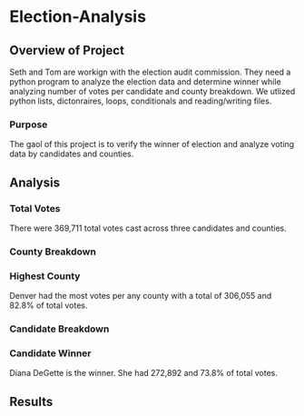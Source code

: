 # Election-Analysis

## Overview of Project
Seth and Tom are workign with the election audit commission. They need a python program to analyze the election data and determine winner while analyzing number of votes per candidate and county breakdown. We utlized python lists, dictonraires, loops, conditionals and reading/writing files. 

### Purpose
The gaol of this project is to verify the winner of election and analyze voting data by candidates and counties. 

## Analysis

### Total Votes
There were 369,711 total votes cast across three candidates and counties. 

### County Breakdown

### Highest County
Denver had the most votes per any county with a total of 306,055 and 82.8% of total votes. 

### Candidate Breakdown

### Candidate Winner
Diana DeGette is the winner. She had 272,892 and 73.8% of total votes. 

## Results

